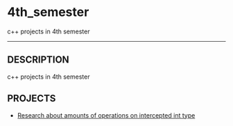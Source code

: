 # 4th_semester
c++ projects in 4th semester
***
**DESCRIPTION**
---------------
c++ projects in 4th semester

**PROJECTS**
--------------
- [Research about amounts of operations on intercepted int type](Searching_into_sorts/) 
